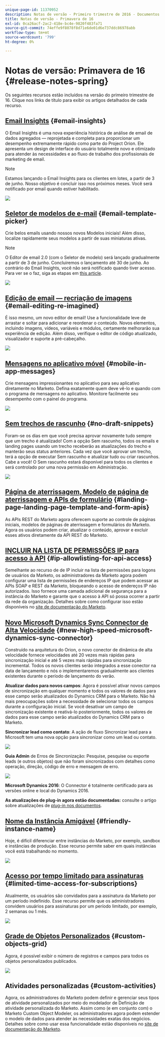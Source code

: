 ```yaml
---
unique-page-id: 11370952
description: Notas de versão - Primeiro trimestre de 2016 - Documentos da Marketo - Documentação do produto
title: Notas de versão - Primavera de 16
exl-id: 0ca26acf-2ac2-418e-bc4e-9820f483fa71
source-git-commit: 74effe9f8078f8d71e6de01d6e737ddc86978abb
workflow-type: tm+mt
source-wordcount: '799'
ht-degree: 0%

---
```


# Notas de versão: Primavera de 16 {#release-notes-spring}

Os seguintes recursos estão incluídos na versão do primeiro trimestre de 16. Clique nos links de título para exibir os artigos detalhados de cada recurso.

## [Email Insights](/help/marketo/product-docs/reporting/email-insights/email-insights-overview.md) {#email-insights}

O Email Insights é uma nova experiência histórica de análise de email de dados agregados — reprojetada e completa para proporcionar um desempenho extremamente rápido como parte do Project Orion. Ele apresenta um design de interface do usuário totalmente novo e otimizado para atender às necessidades e ao fluxo de trabalho dos profissionais de marketing de email.

>[!NOTE]
>
>Estamos lançando o Email Insights para os clientes em lotes, a partir de 3 de junho. Nosso objetivo é concluir isso nos próximos meses. Você será notificado por email quando estiver habilitado.

![](assets/two.png)

## [Seletor de modelos de e-mail](/help/marketo/product-docs/email-marketing/general/email-editor-2/email-template-picker-overview.md) {#email-template-picker}

Crie belos emails usando nossos novos Modelos iniciais! Além disso, localize rapidamente seus modelos a partir de suas miniaturas ativas.

>[!NOTE]
>
>O Editor de email 2.0 (com o Seletor de modelo) será lançado gradualmente a partir de 3 de junho. Concluiremos o lançamento até 30 de junho. Ao contrário do Email Insights, você não será notificado quando tiver acesso. Para ver se o faz, siga as etapas em [this article](/help/marketo/product-docs/email-marketing/general/email-editor-2/transitioning-to-email-editor-2-0.md).

![](assets/5-29-home-starter-templates.png)

## [Edição de email — recriação de imagens](/help/marketo/product-docs/email-marketing/general/email-editor-2/email-editor-v2-0-overview.md) {#email-editing-re-imagined}

É isso mesmo, um novo editor de email! Use a funcionalidade leve de arrastar e soltar para adicionar e reordenar o conteúdo. Novos elementos, incluindo imagens, vídeos, variáveis e módulos, certamente melhorarão sua experiência de edição. Além disso, verifique o editor de código atualizado, visualizador e suporte a pré-cabeçalho.

![](assets/17a-29-modules-next.png)

## [Mensagens no aplicativo móvel](/help/marketo/product-docs/mobile-marketing/in-app-messages/understanding-in-app-messages.md) {#mobile-in-app-messages}

Crie mensagens impressionantes no aplicativo para seu aplicativo diretamente no Marketo. Defina exatamente quem deve vê-lo e quando com o programa de mensagens no aplicativo. Monitore facilmente seu desempenho com o painel do programa.

![](assets/pasted-image-at-2016-05-24-09-45-am.png)

## [Sem trechos de rascunho](/help/marketo/product-docs/administration/users-and-roles/managing-user-roles-and-permissions/enable-no-draft-for-snippets.md) {#no-draft-snippets}

Foram-se os dias em que você precisa aprovar novamente tudo sempre que um trecho é atualizado! Com a opção Sem rascunho, todos os emails e landing pages usando um trecho receberão as atualizações do trecho e manterão seus status anteriores. Cada vez que você aprovar um trecho, terá a opção de executar Sem rascunho e atualizar tudo ou criar rascunhos. Cabe a você! O Sem rascunho estará disponível para todos os clientes e será controlado por uma nova permissão em Administração.

![](assets/image2016-5-16-15-3a41-3a17.png)

## [Página de aterrissagem, Modelo de página de aterrissagem e APIs de formulário](https://developers.marketo.com/blog/spring-2016-updates/) {#landing-page-landing-page-template-and-form-apis}

As APIs REST do Marketo agora oferecem suporte ao controle de páginas iniciais, modelos de páginas de aterrissagem e formulários do Marketo. Agora os usuários podem criar, atualizar o conteúdo, aprovar e excluir esses ativos diretamente da API REST do Marketo.

## [INCLUIR NA LISTA DE PERMISSÕES IP para acesso à API](/help/marketo/product-docs/administration/additional-integrations/create-an-allowlist-for-ip-based-api-access.md) {#ip-allowlisting-for-api-access}

Semelhante ao recurso de  de IP incluir na lista de permissões para logons de usuários da Marketo, os administradores da Marketo agora podem configurar uma lista de permissões de endereços IP que podem acessar as APIs SOAP e REST da Marketo, bloqueando o acesso de endereços IP não autorizados. Isso fornece uma camada adicional de segurança para a instância do Marketo e garante que o acesso à API só possa ocorrer a partir da rede da organização. Detalhes sobre como configurar isso estão disponíveis no [site de documentação do Marketo](/help/marketo/product-docs/administration/additional-integrations/create-an-allowlist-for-ip-based-api-access.md).

## [Novo Microsoft Dynamics Sync Connector de Alta Velocidade](/help/marketo/product-docs/crm-sync/microsoft-dynamics-sync/microsoft-dynamics-sync-details/sync-status.md) {#new-high-speed-microsoft-dynamics-sync-connector}

Construído na arquitetura do Orion, o novo conector de dinâmica de alta velocidade fornece velocidades até 20 vezes mais rápidas para sincronização inicial e até 5 vezes mais rápidas para sincronização incremental. Todos os novos clientes serão integrados a esse conector na data de lançamento e nós o implementaremos gradualmente aos clientes existentes durante o período de lançamento do verão.

**Atualizar dados para novos campos**: Agora é possível ativar novos campos de sincronização em qualquer momento e todos os valores de dados para esse campo serão atualizados do Dynamics CRM para o Marketo. Não há mais preocupações sobre a necessidade de selecionar todos os campos durante a configuração inicial. Se você desativar um campo de sincronização existente e reativá-lo posteriormente, todos os valores de dados para esse campo serão atualizados do Dynamics CRM para o Marketo.

**Sincronizar lead como contato**: A ação de fluxo Sincronizar lead para a Microsoft tem uma nova opção para sincronizar como um lead ou contato.

![](assets/image2016-5-19-8-3a59-3a9.png)

**Guia Admin** de Erros de Sincronização: Pesquise, pesquise ou exporte leads (e outros objetos) que não foram sincronizados com detalhes como operação, direção, código de erro e mensagem de erro.

![](assets/sync-errors.png)

**Microsoft Dynamics 2016**: O Connector é totalmente certificado para as versões online e local do Dynamics 2016.

**As atualizações de plug-in agora estão documentadas:** consulte o artigo sobre atualizações de  [plug-in nos documentos](/help/marketo/product-docs/crm-sync/microsoft-dynamics-sync/marketo-plugin-releases-for-microsoft-dynamics.md).

## [Nome da Instância Amigável](/help/marketo/product-docs/administration/settings/edit-subscription-settings.md) {#friendly-instance-name}

Hoje, é difícil diferenciar entre instâncias do Marketo, por exemplo, sandbox e instâncias de produção. Esse recurso permite saber em quais instâncias você está trabalhando no momento.

![](assets/image2016-5-16-15-3a57-3a14.png)

## [Acesso por tempo limitado para assinaturas](/help/marketo/product-docs/administration/users-and-roles/managing-marketo-users.md) {#limited-time-access-for-subscriptions}

Atualmente, os usuários são convidados para a assinatura da Marketo por um período indefinido. Esse recurso permite que os administradores convidem usuários para assinaturas por um período limitado, por exemplo, 2 semanas ou 1 mês.

![](assets/image2016-5-16-15-3a59-3a52.png)

## [Grade de Objetos Personalizados](/help/marketo/product-docs/administration/marketo-custom-objects/understanding-marketo-custom-objects.md) {#custom-objects-grid}

Agora, é possível exibir o número de registros e campos para todos os objetos personalizados publicados.

![](assets/custom-objects-grid.png)

## Atividades personalizadas {#custom-activities}

Agora, os administradores do Marketo podem definir e gerenciar seus tipos de atividade personalizados por meio do modelador de Definição de atividade personalizada do Marketo. Assim como (e em conjunto com) o Marketo Custom Object Modeler, os administradores agora podem estender o modelo de dados para atender às necessidades exatas dos negócios. Detalhes sobre como usar essa funcionalidade estão disponíveis no [site de documentação do Marketo](/help/marketo/product-docs/administration/marketo-custom-activities/understanding-custom-activities.md).
